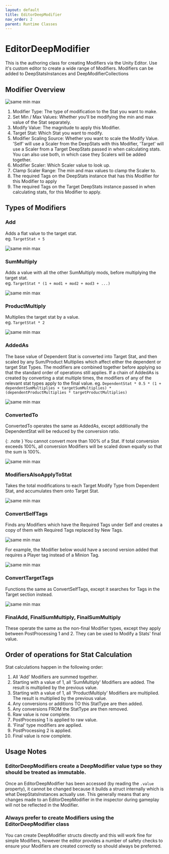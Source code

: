 ```yaml
---
layout: default
title: EditorDeepModifier
nav_order: 2
parent: Runtime Classes
---
```


# EditorDeepModifier
This is the authoring class for creating Modifiers via the Unity Editor. Use it's custom editor to create a wide range of Modifiers. Modifiers can be added to DeepStatsInstances and DeepModifierCollections

## Modifier Overview

![same min max](../../images/modifierOverview.png)

1. Modifier Type: The type of modification to the Stat you want to make.
2. Set Min / Max Values: Whether you'll be modifying the min and max value of the Stat separately.
3. Modify Value: The magnitude to apply this Modifier.
4. Target Stat: Which Stat you want to modify.
5. Modifier Scaling Source: Whether you want to scale the Modify Value. 'Self' will use a Scaler from the DeepStats with this Modifier, 'Target' will use a Scaler from a Target DeepStats passed in when calculating stats. You can also use both, in which case they Scalers will be added together.
6. Modifier Scaler: Which Scaler value to look up.
7. Clamp Scaler Range: The min and max values to clamp the Scaler to.
8. The required Tags on the DeepStats instance that has this Modifier for this Modifier to apply
9. The required Tags on the Target DeepStats instance passed in when calculating stats, for this Modifier to apply.

## Types of Modifiers

### Add
 Adds a flat value to the target stat.  
 eg. `TargetStat + 5`

![same min max](../../images/addModifier.jpg)

### SumMultiply
Adds a value with all the other SumMultiply mods, before multiplying the target stat.  
eg. `TargetStat * (1 + mod1 + mod2 + mod3 + ...)` 

![same min max](../../images/sumMultiplyModifier.jpg)

### ProductMultiply
Multiplies the target stat by a value.  
eg. `TargetStat * 2`

![same min max](../../images/productMultiplyModifier.jpg)

### AddedAs
The base value of Dependent Stat is converted into Target Stat, and then scaled by any Sum/Product Multiplies which affect either the dependent or target Stat Types. The modifiers are combined together before applying so that the standard order of operations still applies. If a chain of AddedAs is created by converting a stat multiple times, the modifiers of any of the relevant stat types apply to the final value.
eg. `DependentStat * 0.5 * (1 + dependentSumMultiplies + targetSumMultiplies) * (dependentProductMultiplies * targetProductMultiplies)`

![same min max](../../images/addedAsModifier.jpg)

### ConvertedTo
ConvertedTo operates the same as AddedAs, except additionally the DependentStat will be reduced by the conversion ratio.  

{: .note }
You cannot convert more than 100% of a Stat. If total conversion exceeds 100%, all conversion Modifiers will be scaled down equally so that the sum is 100%.

![same min max](../../images/convertedToModifier.jpg)

### ModifiersAlsoApplyToStat
Takes the total modifications to each Target Modify Type from Dependent Stat, and accumulates them onto Target Stat.

![same min max](../../images/alsoAppliesToStatModifier.jpg)

### ConvertSelfTags
Finds any Modifiers which have the Required Tags under Self and creates a copy of them with Required Tags replaced by New Tags.

![same min max](../../images/convertSelfTagModifier.jpg)

For example, the Modifier below would have a second version added that requires a Player tag instead of a Minion Tag.

![same min max](../../images/convertSelfTagsModifierExample.png)

### ConvertTargetTags
Functions the same as ConvertSelfTags, except it searches for Tags in the Target section instead.

![same min max](../../images/convertTargetTagModifier.png)

### FinalAdd, FinalSumMultiply, FinalSumMultiply
These operate the same as the non-final Modifier types, except they apply between PostProcessing 1 and 2. They can be used to Modify a Stats' final value.

## Order of operations for Stat Calculation
Stat calculations happen in the following order:
1. All 'Add' Modifiers are summed together.  
2. Starting with a value of 1, all 'SumMultiply' Modifiers are added. The result is multiplied by the previous value.  
3. Starting with a value of 1, all 'ProductMultiply' Modifiers are multiplied. The result is multiplied by the previous value.  
4. Any conversions or additions TO this StatType are then added.  
5. Any conversions FROM the StatType are then removed.  
6. Raw value is now complete.
7. PostProcessing 1 is applied to raw value.  
8. 'Final' type modifiers are applied.  
9. PostProcessing 2 is applied.  
10. Final value is now complete.

## Usage Notes

### EditorDeepModifiers create a DeepModifier value type so they should be treated as immutable.
Once an EditorDeepModifier has been accessed (by reading the `.value` property), it cannot be changed because it builds a struct internally which is what DeepStatsInstances actually use. This generally means that any changes made to an EditorDeepModifier in the inspector during gameplay will not be reflected in the Modifier.

### Always prefer to create Modifiers using the EditorDeepModifier class
You can create DeepModifier structs directly and this will work fine for simple Modifiers, however the editor provides a number of safety checks to ensure your Modifiers are created correctly so should always be preferred.